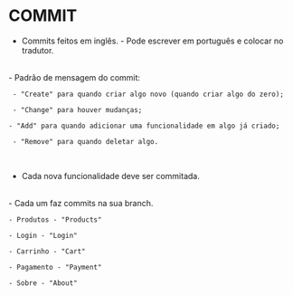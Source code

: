 # COMMIT
- Commits feitos em inglês. - Pode escrever em português e colocar no tradutor.  
<br>
- Padrão de mensagem do commit:  

     - "Create" para quando criar algo novo (quando criar algo do zero);  

     - "Change" para houver mudanças;  

    - "Add" para quando adicionar uma funcionalidade em algo já criado;  

     - "Remove" para quando deletar algo.  

<br>

- Cada nova funcionalidade deve ser commitada.  
<br>
- Cada um faz commits na sua branch.  

    - Produtos - "Products"  

    - Login - "Login"  

    - Carrinho - "Cart"  

    - Pagamento - "Payment"  

    - Sobre - "About"  
